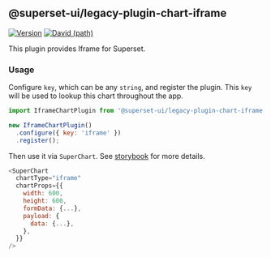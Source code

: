 ## @superset-ui/legacy-plugin-chart-iframe

[![Version](https://img.shields.io/npm/v/@superset-ui/legacy-plugin-chart-iframe.svg?style=flat-square)](https://img.shields.io/npm/v/@superset-ui/legacy-plugin-chart-iframe.svg?style=flat-square)
[![David (path)](https://img.shields.io/david/apache-superset/superset-ui-plugins.svg?path=packages%2Fsuperset-ui-legacy-plugin-chart-iframe&style=flat-square)](https://david-dm.org/apache-superset/superset-ui-plugins?path=packages/superset-ui-legacy-plugin-chart-iframe)

This plugin provides Iframe for Superset.

### Usage

Configure `key`, which can be any `string`, and register the plugin. This `key` will be used to lookup this chart throughout the app.

```js
import IframeChartPlugin from '@superset-ui/legacy-plugin-chart-iframe';

new IframeChartPlugin()
  .configure({ key: 'iframe' })
  .register();
```

Then use it via `SuperChart`. See [storybook](https://apache-superset.github.io/superset-ui-legacy/?selectedKind=plugin-chart-iframe) for more details.

```js
<SuperChart
  chartType="iframe"
  chartProps={{
    width: 600,
    height: 600,
    formData: {...},
    payload: {
      data: {...},
    },
  }}
/>
```